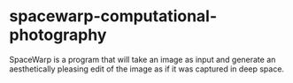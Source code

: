 # spacewarp-computational-photography
SpaceWarp is a program that will take an image as input and generate an aesthetically pleasing edit of the image as if it was captured in deep space. 
